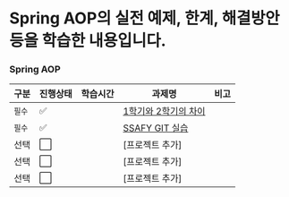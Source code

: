 # Spring AOP의 실전 예제, 한계, 해결방안 등을 학습한 내용입니다.

### Spring AOP

|구분|진행상태|학습시간|과제명|비고|
| ------ | ------ | ------ |  ------ | ------ |
|`필수` | :white_check_mark: || [1학기와 2학기의 차이](SSAFY기본/1학기와-2학기의-차이) | |
|`필수` | :white_check_mark: || [SSAFY GIT 실습](SSAFY기본/SSAFY-GIT-실습) | |
|선택| :white_large_square: || [프로젝트 추가] | |
|선택| :white_large_square: || [프로젝트 추가] | |
|선택| :white_large_square: || [프로젝트 추가] | |
